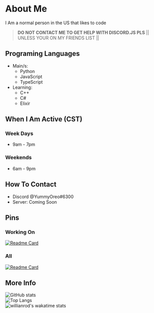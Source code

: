 # About Me
I Am a normal person in the US that likes to code

> **DO NOT CONTACT ME TO GET HELP WITH DISCORD.JS PLS** || UNLESS YOUR ON MY FRIENDS LIST ||

## Programing Languages
* Main/s:
  * Python
  * JavaScript
   * TypeScript
* Learning:
  * C++
  * C#
  * Elixir

## When I Am Active (CST)

### Week Days
* 9am - 7pm

### Weekends
* 6am - 9pm

## How To Contact
* Discord @YummyOreo#6300
* Server: Coming Soon

## Pins
### Working On

[![Readme Card](https://github-readme-stats.vercel.app/api/pin/?username=OreoDivision&repo=Stat-Tracker&theme=dark)](https://github.com/OreoDivision/Stat-Tracker)
<br>

### All

[![Readme Card](https://github-readme-stats.vercel.app/api/pin/?username=OreoDivision&repo=all_repos&theme=dark)](https://github.com/OreoDivision/all_repos)
<br>

## More Info
![GitHub stats](https://github-readme-stats.vercel.app/api?username=OreoDivision&show_icons=true&theme=dark)
<br>
![Top Langs](https://github-readme-stats.vercel.app/api/top-langs/?username=OreoDivision&theme=dark&hide=EJS,Shell)
<br>
![willianrod's wakatime stats](https://github-readme-stats.vercel.app/api/wakatime?username=OreoDivision&theme=dark&hide=EJS,Shell)
